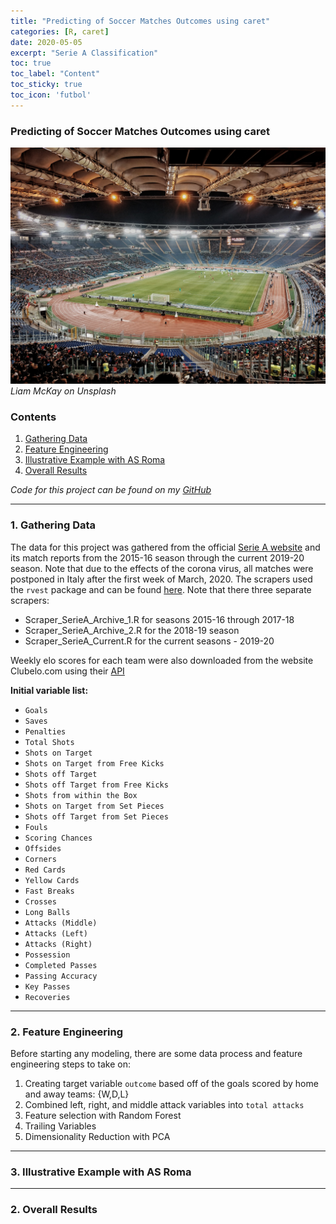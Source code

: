 ```yaml
---
title: "Predicting of Soccer Matches Outcomes using caret"
categories: [R, caret]
date: 2020-05-05
excerpt: "Serie A Classification"
toc: true
toc_label: "Content"
toc_sticky: true
toc_icon: 'futbol'
---
```


### Predicting of Soccer Matches Outcomes using caret

![Stadio Olimpico](/assets/images/stadio_olimpico.jpg)
_Liam McKay on Unsplash_



### Contents

1. [Gathering Data](https://rsolter.github.io/r/caret/SerieA_Classification/#1-gathering-data)
2. [Feature Engineering](https://rsolter.github.io/r/caret/SerieA_Classification/#2-feature-engineering)
3. [Illustrative Example with AS Roma](https://rsolter.github.io/r/caret/SerieA_Classification/#3-illustrative-example-with-as-roma)
4. [Overall Results](https://rsolter.github.io/r/caret/SerieA_Classification/#2-overall-results)


_Code for this project can be found on my [GitHub](https://github.com/rsolter/Serie-A-Predictions)_

****

### 1. Gathering Data

The data for this project was gathered from the official [Serie A website](http://www.legaseriea.it/en) and its match reports from the 2015-16 season through the current 2019-20 season. Note that due to the effects of the corona virus, all matches were postponed in Italy after the first week of March, 2020. The scrapers used the `rvest` package and can be found [here](https://github.com/rsolter/Serie-A-Predictions/tree/master/01%20Scrapers). Note that there three separate scrapers:

  - Scraper_SerieA_Archive_1.R for seasons 2015-16 through 2017-18
  - Scraper_SerieA_Archive_2.R for the 2018-19 season
  - Scraper_SerieA_Current.R for the current seasons - 2019-20

Weekly elo scores for each team were also downloaded from the website Clubelo.com using their [API](http://clubelo.com/API)

**Initial variable list:**

  - `Goals`
  - `Saves`
  - `Penalties`
  - `Total Shots`
  - `Shots on Target`
  - `Shots on Target from Free Kicks`
  - `Shots off Target`
  - `Shots off Target from Free Kicks`
  - `Shots from within the Box`
  - `Shots on Target from Set Pieces`
  - `Shots off Target from Set Pieces`
  - `Fouls`
  - `Scoring Chances`
  - `Offsides`
  - `Corners`
  - `Red Cards`
  - `Yellow Cards`
  - `Fast Breaks`
  - `Crosses`
  - `Long Balls`
  - `Attacks (Middle)`
  - `Attacks (Left)`
  - `Attacks (Right)`
  - `Possession`
  - `Completed Passes`
  - `Passing Accuracy`
  - `Key Passes`
  - `Recoveries`

****

### 2. Feature Engineering

Before starting any modeling, there are some data process and feature engineering steps to take on:

1. Creating target variable `outcome` based off of the goals scored by home and away teams: {W,D,L}
2. Combined left, right, and middle attack variables into `total attacks`
3. Feature selection with Random Forest
4. Trailing Variables
5. Dimensionality Reduction with PCA

****

### 3. Illustrative Example with AS Roma


****

### 2. Overall Results

